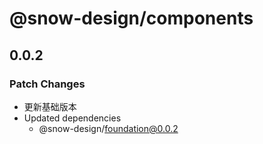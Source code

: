 # @snow-design/components

## 0.0.2

### Patch Changes

- 更新基础版本
- Updated dependencies
  - @snow-design/foundation@0.0.2

